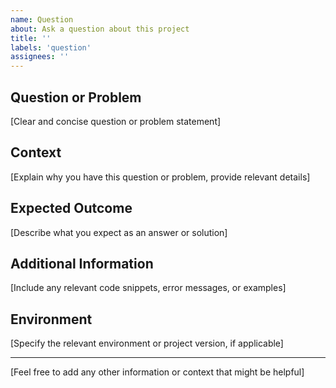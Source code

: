 ```yaml
---
name: Question
about: Ask a question about this project
title: ''
labels: 'question'
assignees: ''
---
```


## Question or Problem
[Clear and concise question or problem statement]

## Context
[Explain why you have this question or problem, provide relevant details]

## Expected Outcome
[Describe what you expect as an answer or solution]

## Additional Information
[Include any relevant code snippets, error messages, or examples]

## Environment
[Specify the relevant environment or project version, if applicable]

---
[Feel free to add any other information or context that might be helpful]
